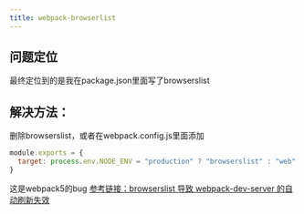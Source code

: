 ```yaml
---
title: webpack-browserlist
---
```


## 问题定位
最终定位到的是我在package.json里面写了browserslist
## 解决方法：
删除browserslist，或者在webpack.config.js里面添加
```js
module.exports = {
  target: process.env.NODE_ENV = "production" ? "browserslist" : "web"
}
```
这是webpack5的bug
[参考链接：browserslist 导致 webpack-dev-server 的自动刷新失效](https://segmentfault.com/q/1010000038165280)
